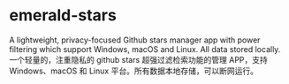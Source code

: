# emerald-stars
A lightweight, privacy-focused Github stars manager app with power filtering which support Windows, macOS and Linux. All data stored locally.<br />
一个轻量的，注重隐私的 github stars 超强过滤检索功能的管理 APP，支持 Windows、macOS 和 Linux 平台。所有数据本地存储，可以断网运行。
